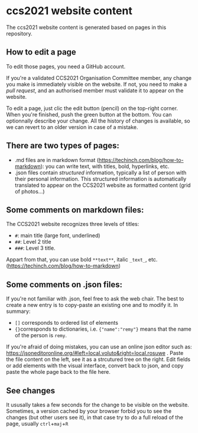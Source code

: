 # ccs2021 website content
The ccs2021 website content is generated based on pages in this repository. 

## How to edit a page 

To edit those pages, you need a GitHub account. 

If you're a validated CCS2021 Organisation Committee member, any change you make is immediately visible on the website. If not, you need to make a _pull request_, and an authorised member must validate it to appear on the website.

To edit a page, just clic the edit button (pencil) on the top-right corner. When you're finished, push the green button at the bottom. You can optionnally describe your change. All the history of changes is available, so we can revert to an older version in case of a mistake.

## There are two types of pages:

- .md files are in markdown format (https://techinch.com/blog/how-to-markdown): you can write text, with titles, bold, hyperlinks, etc.
- .json files contain _structured_ information, typically a list of person with their personal information. This structured information is automatically translated to appear on the CCS2021 website as formatted content (grid of photos...)

## Some comments on markdown files:

The CCS2021 website recognizes three levels of titles: 
- `#`: main title (large font, underlined)
- `##`: Level 2 title
- `###`: Level 3 title.

Appart from that, you can use bold `**text**`, italic `_text_`, etc. (https://techinch.com/blog/how-to-markdown)

## Some comments on .json files:

If you're not familiar with .json, feel free to ask the web chair. The best to create a new entry is to copy-paste an existing one and to modify it. In summary:

- `[]` corresponds to ordered list of elements
- `{}`corresponds to dictionaries, i.e. `{"name":"remy"}` means that the name of the person is `remy`.

If you're afraid of doing mistakes, you can use an online json editor such as: https://jsoneditoronline.org/#left=local.voluto&right=local.rosuwe . Paste the file content on the left, see it as a strcutured tree on the right. Edit fields or add elements with the visual interface, convert back to json, and copy paste the whole page back to the file here.

## See changes
It ususally takes a few seconds for the change to be visible on the website. Sometimes, a version cached by your browser forbid you to see the changes (but other users see it), in that case try to do a full reload of the page, usually `ctrl`+`maj`+`R`
